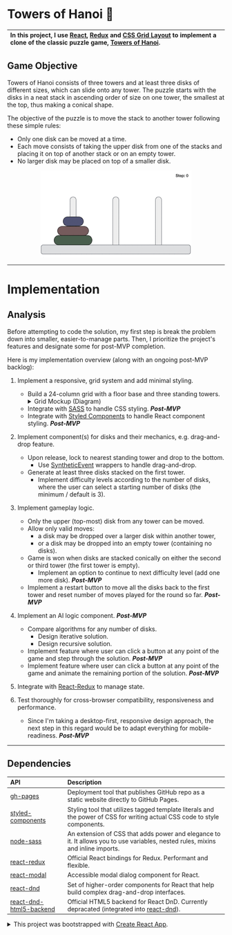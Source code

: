# Towers of Hanoi 🗼

| In this project, I use <a href="https://reactjs.org/">React</a>, <a href="https://redux.js.org/">Redux</a> and <a href="https://developer.mozilla.org/en-US/docs/Web/CSS/CSS_Grid_Layout">CSS Grid Layout</a> to implement a clone of the classic puzzle game, <a href="https://en.wikipedia.org/wiki/Tower_of_Hanoi/">Towers of Hanoi</a>. |
|:-|

## Game Objective

Towers of Hanoi consists of three towers and at least three disks of different sizes, which can slide onto any tower. The puzzle starts with the disks in a neat stack in ascending order of size on one tower, the smallest at the top, thus making a conical shape.

The objective of the puzzle is to move the stack to another tower following these simple rules:
* Only one disk can be moved at a time.
* Each move consists of taking the upper disk from one of the stacks and placing it on top of another stack or on an empty tower.
* No larger disk may be placed on top of a smaller disk.

<p align="center">
  <a href="https://en.wikipedia.org/wiki/Tower_of_Hanoi/">
    <img src="./public/img/towers-of-hanoi-solved.gif" alt="Towers of Hanoi" />
  </a>
</p>

---

# Implementation

## Analysis

Before attempting to code the solution, my first step is break the problem down into smaller, easier-to-manage parts. Then, I prioritize the project's features and designate some for post-MVP completion.

Here is my implementation overview (along with an ongoing post-MVP backlog):

1. Implement a responsive, grid system and add minimal styling.
   * Build a 24-column grid with a floor base and three standing towers.
     <details>
     <summary>Grid Mockup (Diagram)</summary>
     <img src="./public/img/towers-of-hanoi-grid-mockup-1.jpg" alt="Grid Mockup">
     </details> 
   * Integrate with [SASS](https://sass-lang.com/) to handle CSS styling. ***Post-MVP***
   * Integrate with [Styled Components](https://www.styled-components.com/) to handle React component styling. ***Post-MVP***

2. Implement component(s) for disks and their mechanics, e.g. drag-and-drop feature.
   * Upon release, lock to nearest standing tower and drop to the bottom.
     * Use [SyntheticEvent](https://reactjs.org/docs/events.html) wrappers to handle drag-and-drop.
   * Generate at least three disks stacked on the first tower.
     * Implement difficulty levels according to the number of disks, where the user can select a starting number of disks (the minimum / default is 3).

3. Implement gameplay logic.
   * Only the upper (top-most) disk from any tower can be moved.
   * Allow only valid moves:
     * a disk may be dropped over a larger disk within another tower,
     * or a disk may be dropped into an empty tower (containing no disks).
   * Game is won when disks are stacked conically on either the second or third tower (the first tower is empty).
     * Implement an option to continue to next difficulty level (add one more disk). ***Post-MVP***
   * Implement a restart button to move all the disks back to the first tower and reset number of moves played for the round so far. ***Post-MVP***

4. Implement an AI logic component. ***Post-MVP***
   * Compare algorithms for any number of disks.
      * Design iterative solution.
      * Design recursive solution.
   * Implement feature where user can click a button at any point of the game and step through the solution. ***Post-MVP***
   * Implement feature where user can click a button at any point of the game and animate the remaining portion of the solution. ***Post-MVP***

5. Integrate with [React-Redux](https://react-redux.js.org/) to manage state.

6. Test thoroughly for cross-browser compatibility, responsiveness and performance.
   * Since I'm taking a desktop-first, responsive design approach, the next step in this regard would be to adapt everything for mobile-readiness. ***Post-MVP***

---

## Dependencies

| API | Description |
|:-|:-|
| [gh-pages](https://pages.github.com/) | Deployment tool that publishes GitHub repo as a static website directly to GitHub Pages. |
| [styled-components](https://www.styled-components.com/) | Styling tool that utilizes tagged template literals and the power of CSS for writing actual CSS code to style components. |
| [node-sass](https://sass-lang.com/) | An extension of CSS that adds power and elegance to it. It allows you to use variables, nested rules, mixins and inline imports. |
| [react-redux](https://react-redux.js.org/) | Official React bindings for Redux. Performant and flexible. |
| [react-modal](https://reactcommunity.org/react-modal/) | Accessible modal dialog component for React. |
| [react-dnd](https://react-dnd.github.io/react-dnd/) | Set of higher-order components for React that help build complex drag-and-drop interfaces. |
| [react-dnd-html5-backend](http://react-dnd.github.io/react-dnd/docs/backends/html5) | Official HTML5 backend for React DnD. Currently depracated (integrated into [react-dnd](https://react-dnd.github.io/react-dnd/)). |

<details>
<summary>This project was bootstrapped with <a href="https://github.com/facebook/create-react-app">Create React App</a>.
</summary><br>

## Available Scripts

In the project directory, you can run:

### `npm start`

Runs the app in the development mode.<br>
Open [http://localhost:3000](http://localhost:3000) to view it in the browser.

The page will reload if you make edits.<br>
You will also see any lint errors in the console.

### `npm test`

Launches the test runner in the interactive watch mode.<br>
See the section about [running tests](https://facebook.github.io/create-react-app/docs/running-tests) for more information.

### `npm run build`

Builds the app for ptoweruction to the `build` folder.<br>
It correctly bundles React in ptoweruction mode and optimizes the build for the best performance.

The build is minified and the filenames include the hashes.<br>
Your app is ready to be deployed!

See the section about [deployment](https://facebook.github.io/create-react-app/docs/deployment) for more information.

### `npm run eject`

**Note: this is a one-way operation. Once you `eject`, you can’t go back!**

If you aren’t satisfied with the build tool and configuration choices, you can `eject` at any time. This command will remove the single build dependency from your project.

Instead, it will copy all the configuration files and the transitive dependencies (Webpack, Babel, ESLint, etc) right into your project so you have full control over them. All of the commands except `eject` will still work, but they will point to the copied scripts so you can tweak them. At this point you’re on your own.

You don’t have to ever use `eject`. The curated feature set is suitable for small and middle deployments, and you shouldn’t feel obligated to use this feature. However we understand that this tool wouldn’t be useful if you couldn’t customize it when you are ready for it.

## Learn More

You can learn more in the [Create React App documentation](https://facebook.github.io/create-react-app/docs/getting-started).

To learn React, check out the [React documentation](https://reactjs.org/).

### Code Splitting

This section has moved here: https://facebook.github.io/create-react-app/docs/code-splitting

### Analyzing the Bundle Size

This section has moved here: https://facebook.github.io/create-react-app/docs/analyzing-the-bundle-size

### Making a Progressive Web App

This section has moved here: https://facebook.github.io/create-react-app/docs/making-a-progressive-web-app

### Advanced Configuration

This section has moved here: https://facebook.github.io/create-react-app/docs/advanced-configuration

### Deployment

This section has moved here: https://facebook.github.io/create-react-app/docs/deployment

### `npm run build` fails to minify

This section has moved here: https://facebook.github.io/create-react-app/docs/troubleshooting#npm-run-build-fails-to-minify

</details>
